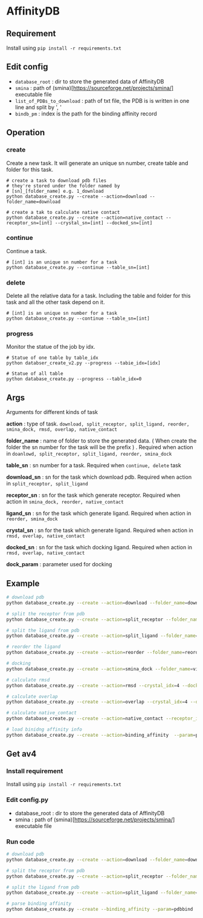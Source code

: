 # AffinityDB

## Requirement

Install using `pip install -r requirements.txt`

## Edit config

- `database_root` : dir to store the generated data of AffinityDB
- `smina` : path of (smina)[https://sourceforge.net/projects/smina/] executable file
- `list_of_PDBs_to_download` : path of txt file, the PDB is is written in one line and split by ', '
- `bindb_pm` : index is the path for the binding affinity record
## Operation

### create

Create a new task. It will generate an unique sn number, create table and folder for this task.

```shell
# create a task to download pdb files
# they're stored under the folder named by
# [sn]_[folder_name] e.g. 1_download
python database_create.py --create --action=download --folder_name=download

# create a tak to calculate native contact
python database_create.py --create --action=native_contact --receptor_sn=[int] --crystal_sn=[int] --docked_sn=[int]
```

### continue

Continue a task.

```shell
# [int] is an unique sn number for a task
python database_create.py --continue --table_sn=[int]
```

### delete

Delete all the relative data for a task. Including the table and folder for this task and all the other task depend on it.

```shell
# [int] is an unique sn number for a task
python database_create.py --continue --table_sn=[int]
```

### progress

Monitor the statue of the job by idx.

```shell
# Statue of one table by table_idx
python databser_create_v2.py --progress --tabie_idx=[idx]

# Statue of all table
python database_create.py --progress --table_idx=0
```

## Args

Arguments for different kinds of task

**action** : type of task. `download, split_receptor, split_ligand, reorder, smina_dock, rmsd, overlap, native_contact`

**folder_name** : name of folder to store the generated data. ( When create the folder the sn number for the task will be the prefix ) . Required when action in `doanlowd, split_receptor, split_ligand, reorder, smina_dock`

**table_sn** : sn number for a task. Required when `continue, delete` task

**download_sn** : sn for the task which download pdb. Required when action in `split_receptor, split_ligand`

**receptor_sn** : sn for the task which generate receptor. Required when action in `smina_dock, reorder, native_contact`

**ligand_sn** : sn for the task which generate ligand. Required when action in `reorder, smina_dock`

**crystal_sn** : sn for the task which generate ligand. Required when action in `rmsd, overlap, native_contact`

**docked_sn** : sn for the task which docking ligand. Required when action in `rmsd, overlap, native_contact`

**dock_param** : parameter used for docking

## Example

```bash
# download pdb
python database_create.py --create --action=download --folder_name=download

# split the receptor from pdb
python database_create.py --create --action=split_receptor --folder_name=splite_receptor --download_idx=1

# split the ligand from pdb
python database_create.py --create --action=split_ligand --folder_name=splite_ligand --download_idx=1

# reorder the ligand
python database_create.py --create --action=reorder --folder_name=reorder --ligand_idx=3 --receptor_idx=2

# docking
python database_create.py --create --action=smina_dock --folder_name=vinardo --ligand_idx=4 --receptor_idx=2 --param=vinardo

# calculate rmsd
python database_create.py --create --action=rmsd --crystal_idx=4 --docked_idx=5

# calculate overlap
python database_create.py --create --action=overlap --crystal_idx=4 --docked_idx=5 --param=default

# calculate native_contact
python database_create.py --create --action=native_contact --receptor_idx=2 --crystal_idx=4 --docked_idx=5 --param=default

# load binidng affinity info
python database_create.py --create --action=binding_affinity  --param=pdbbind

```


## Get av4

### Install requirement
Install using `pip install -r requirements.txt`

### Edit config.py
- database_root : dir to store the generated data of AffinityDB
- smina : path of (smina)[https://sourceforge.net/projects/smina/] executable file

### Run code

```bash
# download pdb
python database_create.py --create --action=download --folder_name=download

# split the receptor from pdb
python database_create.py --create --action=split_receptor --folder_name=splite_receptor --download_idx=1

# split the ligand from pdb
python database_create.py --create --action=split_ligand --folder_name=splite_ligand --download_idx=1

# parse binding affinity
python database_create.py --create --binding_affinity --param=pdbbind

```
